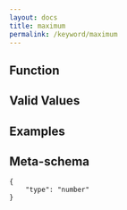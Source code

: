 ```yaml
---
layout: docs
title: maximum
permalink: /keyword/maximum
---
```


## Function


## Valid Values


## Examples


## Meta-schema

	{
		"type": "number"
	}

